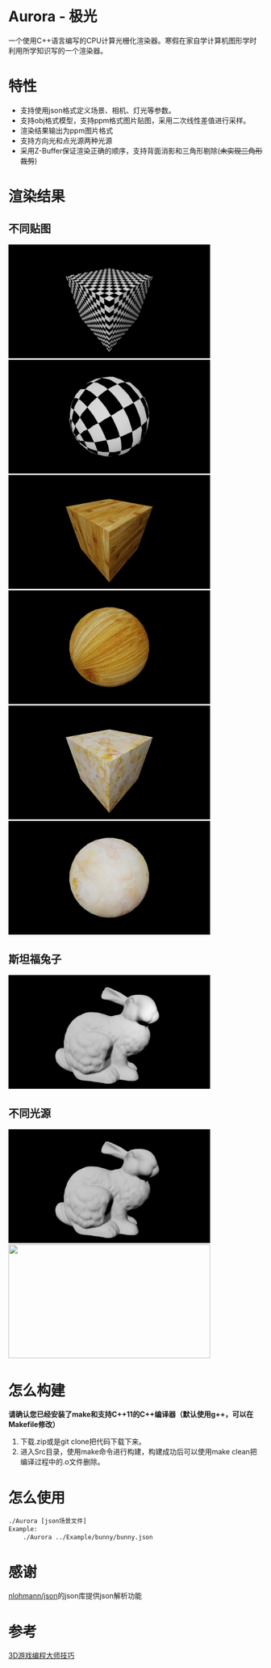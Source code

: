 # Aurora - 极光

一个使用C++语言编写的CPU计算光栅化渲染器。寒假在家自学计算机图形学时利用所学知识写的一个渲染器。

# 特性

* 支持使用json格式定义场景、相机、灯光等参数。
* 支持obj格式模型，支持ppm格式图片贴图，采用二次线性差值进行采样。
* 渲染结果输出为ppm图片格式
* 支持方向光和点光源两种光源
* 采用Z-Buffer保证渲染正确的顺序，支持背面消影和三角形剔除(~~未实现三角形裁剪~~)

# 渲染结果

## 不同贴图

<a target="_blank" rel="noopener noreferrer" href="https://github.com/shuaitq/Aurora/blob/master/Image/chess_cube.png"><img src="https://github.com/shuaitq/Aurora/blob/master/Image/chess_cube.png" width="400pt" height="225pt"></a>
<a target="_blank" rel="noopener noreferrer" href="https://github.com/shuaitq/Aurora/blob/master/Image/chess_sphere.png"><img src="https://github.com/shuaitq/Aurora/blob/master/Image/chess_sphere.png" width="400pt" height="225pt"></a>
<a target="_blank" rel="noopener noreferrer" href="https://github.com/shuaitq/Aurora/blob/master/Image/wood_cube.png"><img src="https://github.com/shuaitq/Aurora/blob/master/Image/wood_cube.png" width="400pt" height="225pt"></a>
<a target="_blank" rel="noopener noreferrer" href="https://github.com/shuaitq/Aurora/blob/master/Image/wood_sphere.png"><img src="https://github.com/shuaitq/Aurora/blob/master/Image/wood_sphere.png" width="400pt" height="225pt"></a>
<a target="_blank" rel="noopener noreferrer" href="https://github.com/shuaitq/Aurora/blob/master/Image/marble_cube.png"><img src="https://github.com/shuaitq/Aurora/blob/master/Image/marble_cube.png" width="400pt" height="225pt"></a>
<a target="_blank" rel="noopener noreferrer" href="https://github.com/shuaitq/Aurora/blob/master/Image/marble_sphere.png"><img src="https://github.com/shuaitq/Aurora/blob/master/Image/marble_sphere.png" width="400pt" height="225pt"></a>

## 斯坦福兔子

<a target="_blank" rel="noopener noreferrer" href="https://github.com/shuaitq/Aurora/blob/master/Image/bunny.png"><img src="https://github.com/shuaitq/Aurora/blob/master/Image/bunny.png" width="400pt" height="225pt"></a>

## 不同光源

<a target="_blank" rel="noopener noreferrer" href="https://github.com/shuaitq/Aurora/blob/master/Image/direct_light_bunny.png"><img src="https://github.com/shuaitq/Aurora/blob/master/Image/direct_light_bunny.png" width="400pt" height="225pt"></a>
<a target="_blank" rel="noopener noreferrer" href="https://github.com/shuaitq/Aurora/blob/master/Image/point_light_bunny.png"><img src="https://github.com/shuaitq/Aurora/blob/master/Image/point_light_bunny" width="400pt" height="225pt"></a>

# 怎么构建

**请确认您已经安装了make和支持C++11的C++编译器（默认使用g++，可以在Makefile修改）**

1. 下载.zip或是git clone把代码下载下来。
2. 进入Src目录，使用make命令进行构建，构建成功后可以使用make clean把编译过程中的.o文件删除。

# 怎么使用

```shell
./Aurora [json场景文件]
Example:
    ./Aurora ../Example/bunny/bunny.json
```

# 感谢

[nlohmann/json](https://github.com/nlohmann/json)的json库提供json解析功能

# 参考

[3D游戏编程大师技巧](https://www.amazon.cn/dp/B008IBDL68)